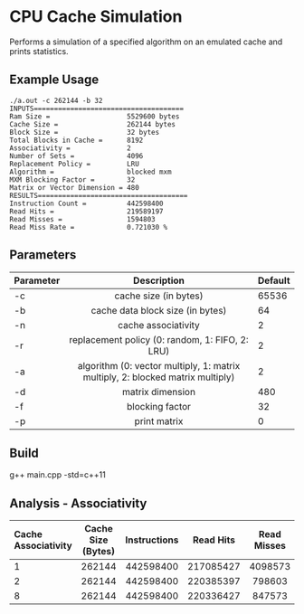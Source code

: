 # CPU Cache Simulation
Performs a simulation of a specified algorithm on an emulated cache and prints statistics.

## Example Usage
```
./a.out -c 262144 -b 32
INPUTS=====================================
Ram Size =                   5529600 bytes
Cache Size =                 262144 bytes
Block Size =                 32 bytes
Total Blocks in Cache =      8192
Associativity =              2
Number of Sets =             4096
Replacement Policy =         LRU
Algorithm =                  blocked mxm
MXM Blocking Factor =        32
Matrix or Vector Dimension = 480
RESULTS=====================================
Instruction Count =          442598400
Read Hits =                  219589197
Read Misses =                1594803
Read Miss Rate =             0.721030 %
```

## Parameters
| Parameter                 | Description       | Default   |	
| :------------------------ |:-------------:| :-------------|
| -c | cache size (in bytes) | 65536
| -b | cache data block size (in bytes) | 64
| -n | cache associativity | 2
| -r | replacement policy (0: random, 1: FIFO, 2: LRU) | 2
| -a | algorithm (0: vector multiply, 1: matrix multiply, 2: blocked matrix multiply) | 2
| -d | matrix dimension | 480
| -f | blocking factor | 32
| -p | print matrix | 0

## Build

g++ main.cpp -std=c++11

## Analysis - Associativity

| Cache Associativity                 | Cache Size (Bytes) | Instructions       | Read Hits   |	Read Misses | Read Miss % |
| :------------------------ |:-------------:|:-------------:|:-------------:|:-------------:|:-------------|
|1|262144|442598400|217085427|4098573|1.85
|2|262144|442598400|220385397|798603|0.36
|8|262144|442598400|220336427|847573|0.38
